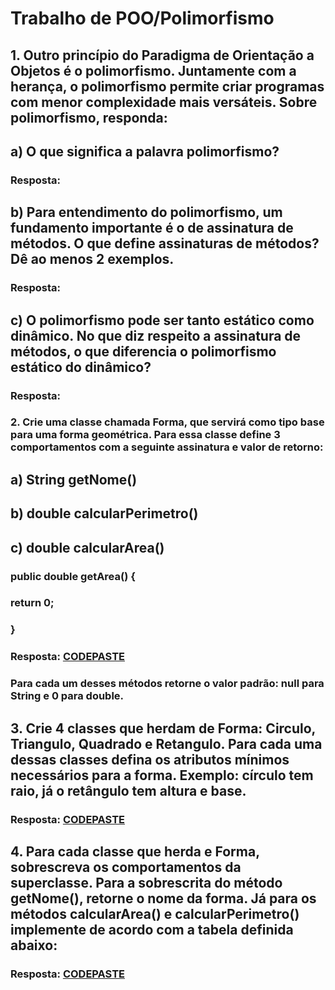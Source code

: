 # Trabalho de POO/Polimorfismo
## 1. Outro princípio do Paradigma de Orientação a Objetos é o polimorfismo. Juntamente com a herança, o polimorfismo permite criar programas com menor complexidade mais versáteis. Sobre polimorfismo, responda:

## a) O que significa a palavra polimorfismo?
### Resposta:
## b) Para entendimento do polimorfismo, um fundamento importante é o de assinatura de métodos. O que define assinaturas de métodos? Dê ao menos 2 exemplos.
### Resposta:
## c) O polimorfismo pode ser tanto estático como dinâmico. No que diz respeito a assinatura de métodos, o que diferencia o polimorfismo estático do dinâmico?
### Resposta:


### 2. Crie uma classe chamada Forma, que servirá como tipo base para uma forma geométrica. Para essa classe define 3 comportamentos com a seguinte assinatura e valor de retorno:

## a) String getNome()

## b) double calcularPerimetro()

## c) double calcularArea()

### public double getArea() {

### return 0;

### }
### Resposta: [CODEPASTE](/src/main)
### Para cada um desses métodos retorne o valor padrão: null para String e 0 para double.

## 3. Crie 4 classes que herdam de Forma: Circulo, Triangulo, Quadrado e Retangulo. Para cada uma dessas classes defina os atributos mínimos necessários para a forma. Exemplo: círculo tem raio, já o retângulo tem altura e base.
### Resposta: [CODEPASTE](/src/main)

## 4. Para cada classe que herda e Forma, sobrescreva os comportamentos da superclasse. Para a sobrescrita do método getNome(), retorne o nome da forma. Já para os métodos calcularArea() e calcularPerimetro() implemente de acordo com a tabela definida abaixo:
### Resposta: [CODEPASTE](/src/main)
